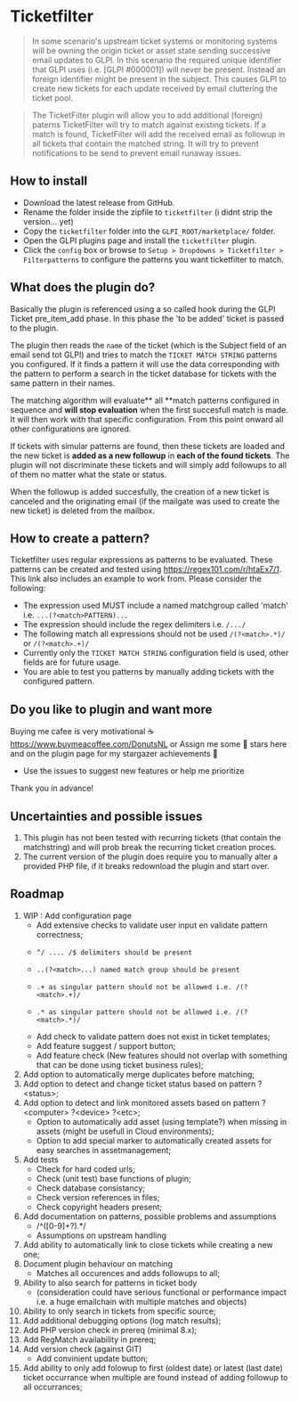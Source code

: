 #  Ticketfilter

> In some scenario's upstream ticket systems or monitoring systems will be owning the origin ticket or asset state sending successive email updates to GLPI. In this scenario the required unique identifier that GLPI uses (i.e. [GLPI #000001]) will never be present. Instead an foreign identifier might be present in the subject. This causes GLPI to create new tickets for each update received by email cluttering the ticket pool. 

> The TicketFilter plugin will allow you to add additional (foreign) paterns TicketFilter will try to match against existing tickets. If a match is found, TicketFilter will add the received email as followup in all tickets that contain the matched string. It will try to prevent notifications to be send to prevent email runaway issues.

## How to install


- Download the latest release from GitHub.
- Rename the folder inside the zipfile to `ticketfilter` (i didnt strip the version... yet)
- Copy the `ticketfilter` folder into the `GLPI_ROOT/marketplace/` folder.
- Open the GLPI plugins page and install the `ticketfilter` plugin.
- Click the `config` box or browse to `Setup > Dropdowns > Ticketfilter > Filterpatterns` to configure the patterns you want ticketfilter to match.

## What does the plugin do?

Basically the plugin is referenced using a so called hook during the GLPI Ticket pre_item_add phase. In this phase the 'to be added' ticket is passed to the plugin. 

The plugin then reads the `name` of the ticket (which is the Subject field of an email send tot GLPI) and tries to match the `TICKET MATCH STRING` patterns you configured. If it finds a pattern it will use the data corresponding with the pattern to perform a search in the ticket database for tickets with the same pattern in their names.

The matching algorithm will evaluate** all **match patterns configured in sequence and **will stop evaluation** when the first succesfull match is made. It will then work with that specific configuration. From this point onward all other configurations are ignored.

If tickets with simular patterns are found, then these tickets are loaded and the new ticket is **added as a new followup** in **each of the found tickets**. The plugin will not discriminate these tickets and will simply add followups to all of them no matter what the state or status. 

When the followup is added succesfully, the creation of a new ticket is canceled and the originating email (if the mailgate was used to create the new ticket) is deleted from the mailbox.

## How to create a pattern?

Ticketfilter uses regular expressions as patterns to be evaluated. These patterns can be created and tested using https://regex101.com/r/htaEx7/1. This link also includes an example to work from. Please consider the following:

* The expression used MUST include a named matchgroup called 'match' i.e. `...(?<match>PATTERN)...`
* The expression should include the regex delimiters i.e. `/.../`
* The following match all expressions should not be used `/(?<match>.*)/` or `/(?<match>.+)/`
* Currently only the `TICKET MATCH STRING` configuration field is used, other fields are for future usage.
* You are able to test you patterns by manually adding tickets with the configured pattern. 

## Do you like to plugin and want more

Buying me cafee is very motivational ☕
https://www.buymeacoffee.com/DonutsNL
or
Assign me some 💫 stars here and on the plugin page for my stargazer achievements 💪

* Use the issues to suggest new features or help me prioritize

Thank you in advance! 

## Uncertainties and possible issues
1.  This plugin has not been tested with recurring tickets (that contain the matchstring) and will prob break the recurring ticket creation proces.
2.  The current version of the plugin does require you to manually alter a provided PHP file, if it breaks redownload the plugin and start over.

## Roadmap
1. WIP : Add configuration page
    - Add extensive checks to validate user input en validate pattern correctness;
    -     ^/ .... /$ delimiters should be present
    -     ..(?<match>...) named match group should be present
    -     .+ as singular pattern should not be allowed i.e. /(?<match>.+)/
    -     .* as singular pattern should not be allowed i.e. /(?<match>.*)/  
    - Add check to validate pattern does not exist in ticket templates;
    - Add feature suggest / support button;
    - Add feature check (New features should not overlap with something that can be done using ticket business rules);
3. Add option to automatically merge duplicates before matching;
4. Add option to detect and change ticket status based on pattern ?&lt;status>;
5. Add option to detect and link monitored assets based on pattern ?&lt;computer> ?&lt;device> ?&lt;etc>;
    - Option to automatically add asset (using template?) when missing in assets (might be usefull in Cloud environments);
    - Option to add special marker to automatically created assets for easy searches in assetmanagement;
6. Add tests
    - Check for hard coded urls;
    - Check (unit test) base functions of plugin;
    - Check database consistancy;
    - Check version references in files;
    - Check copyright headers present;
7. Add documentation on patterns, possible problems and assumptions
    - /^([0-9]+?).*/
    - Assumptions on upstream handling
8. Add ability to automatically link to close tickets while creating a new one;
9. Document plugin behaviour on matching
    - Matches all occurences and adds followups to all;
10. Ability to also search for patterns in ticket body 
    - (consideration could have serious functional or performance impact i.e. a huge emailchain with multiple matches and objects)
11. Ability to only search in tickets from specific source;
12. Add additional debugging options (log match results);
13. Add PHP version check in prereq (minimal 8.x);
14. Add RegMatch availability in prereq;
15. Add version check (against GIT)
    - Add convinient update button;
16. Add ability to only add folowup to first (oldest date) or latest (last date) ticket occurrance when multiple are found instead of adding followup to all occurrances;

